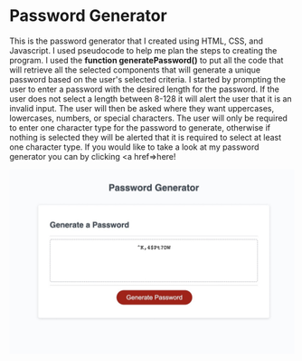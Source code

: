 # Password Generator
This is the password generator that I created using HTML, CSS, and Javascript. I used pseudocode to help me plan the steps to creating the program. I used the **function generatePassword()** to put all the code that will retrieve all the selected components that will generate a unique password based on the user's selected criteria. I started by prompting the user to enter a password with the desired length for the password. If the user does not select a length between 8-128 it will alert the user that it is an invalid input. The user will then be asked where they want uppercases, lowercases, numbers, or special characters. The user will only be required to enter one character type for the password to generate, otherwise if nothing is selected they will be alerted that it is required to select at least one character type.
If you would like to take a look at my password generator you can by clicking <a href=>here!</a>

![](Develop/images/BD872696-95FF-43EF-9F22-4484EF524AB5_1_105_c.jpeg)

